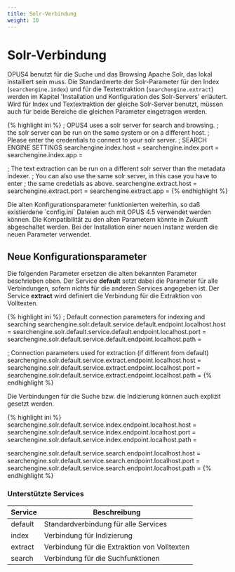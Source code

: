 ```yaml
---
title: Solr-Verbindung
weight: 10
--- 
```


# Solr-Verbindung

OPUS4 benutzt für die Suche und das Browsing Apache Solr, das lokal installiert sein muss. Die
Standardwerte der Solr-Parameter für den Index (`searchengine.index`) und für die Textextraktion
(`searchengine.extract`) werden im Kapitel 'Installation und Konfiguration des Solr-Servers<!--TODO-->'
erläutert. Wird für Index und Textextraktion der gleiche Solr-Server benutzt, müssen auch für beide
Bereiche die gleichen Parameter eingetragen werden.

{% highlight ini %}
; OPUS4 uses a solr server for search and browsing.
; the solr server can be run on the same system or on a different host.
; Please enter the credentials to connect to your solr server.
; SEARCH ENGINE SETTINGS
searchengine.index.host =
searchengine.index.port =
searchengine.index.app =

; The text extraction can be run on a different solr server than the metadata indexer.
; You can also use the same solr server, in this case you have to enter
; the same credetials as above.
searchengine.extract.host =
searchengine.extract.port =
searchengine.extract.app =
{% endhighlight %}

<p class="warning" markdown="1">
Die alten Konfigurationsparameter funktionierten weiterhin, so daß existierdene `config.ini` Dateien auch mit
OPUS 4.5 verwendet werden können. Die Kompatibilität zu den alten Parametern könnte in Zukunft abgeschaltet werden.
Bei der Installation einer neuen Instanz werden die neuen Parameter verwendet.
</p>

## Neue Konfigurationsparameter

Die folgenden Parameter ersetzen die alten bekannten Parameter beschrieben oben. Der Service **default** setzt
dabei die Parameter für alle Verbindungen, sofern nichts für die anderen Services angegeben ist. Der Service
**extract** wird definiert die Verbindung für die Extraktion von Volltexten.

{% highlight ini %}
; Default connection parameters for indexing and searching
searchengine.solr.default.service.default.endpoint.localhost.host =
searchengine.solr.default.service.default.endpoint.localhost.port =
searchengine.solr.default.service.default.endpoint.localhost.path =

; Connection parameters used for extraction (if different from default)
searchengine.solr.default.service.extract.endpoint.localhost.host =
searchengine.solr.default.service.extract.endpoint.localhost.port =
searchengine.solr.default.service.extract.endpoint.localhost.path =
{% endhighlight %}

Die Verbindungen für die Suche bzw. die Indizierung können auch explizit gesetzt werden.

{% highlight ini %}
searchengine.solr.default.service.index.endpoint.localhost.host =
searchengine.solr.default.service.index.endpoint.localhost.port =
searchengine.solr.default.service.index.endpoint.localhost.path =

searchengine.solr.default.service.search.endpoint.localhost.host =
searchengine.solr.default.service.search.endpoint.localhost.port =
searchengine.solr.default.service.search.endpoint.localhost.path =
{% endhighlight %}

### Unterstützte Services

|Service | Beschreibung |
|--------|------|
| default | Standardverbindung für alle Services |
| index | Verbindung für Indizierung |
| extract | Verbindung für die Extraktion von Volltexten |
| search | Verbindung für die Suchfunktionen |
